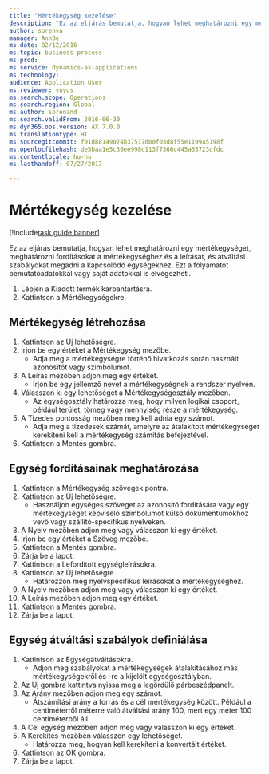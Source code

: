 ```yaml
--- 
title: "Mértékegység kezelése"
description: "Ez az eljárás bemutatja, hogyan lehet meghatározni egy mértékegységet, meghatározni fordításokat a mértékegységhez és a leírását, és átváltási szabályokat megadni a kapcsolódó egységekhez."
author: sorenva
manager: AnnBe
ms.date: 02/12/2016
ms.topic: business-process
ms.prod: 
ms.service: dynamics-ax-applications
ms.technology: 
audience: Application User
ms.reviewer: yuyus
ms.search.scope: Operations
ms.search.region: Global
ms.author: sorenand
ms.search.validFrom: 2016-06-30
ms.dyn365.ops.version: AX 7.0.0
ms.translationtype: HT
ms.sourcegitcommit: f01d88149074b37517d00f03d8f55e1199a5198f
ms.openlocfilehash: de5baa1e5c30ee998d113f7366c445a65723dfdc
ms.contentlocale: hu-hu
ms.lasthandoff: 07/27/2017

---
```

# <a name="manage-unit-of-measure"></a>Mértékegység kezelése

[!include[task guide banner](../../includes/task-guide-banner.md)]

Ez az eljárás bemutatja, hogyan lehet meghatározni egy mértékegységet, meghatározni fordításokat a mértékegységhez és a leírását, és átváltási szabályokat megadni a kapcsolódó egységekhez. Ezt a folyamatot bemutatóadatokkal vagy saját adatokkal is elvégezheti.

1. Lépjen a Kiadott termék karbantartásra.
2. Kattintson a Mértékegységekre.

## <a name="create-a-unit-of-measure"></a>Mértékegység létrehozása
1. Kattintson az Új lehetőségre.
2. Írjon be egy értéket a Mértékegység mezőbe.
    * Adja meg a mértékegységre történő hivatkozás során használt azonosítót vagy szimbólumot.  
3. A Leírás mezőben adjon meg egy értéket.
    * Írjon be egy jellemző nevet a mértékegységnek a rendszer nyelvén.  
4. Válasszon ki egy lehetőséget a Mértékegységosztály mezőben.
    * Az egységosztály határozza meg, hogy milyen logikai csoport, például terület, tömeg vagy mennyiség része a mértékegység.  
5. A Tizedes pontosság mezőben meg kell adnia egy számot.
    * Adja meg a tizedesek számát, amelyre az átalakított mértékegységet kerekíteni kell a mértékegység számítás befejeztével.  
6. Kattintson a Mentés gombra.

## <a name="define-unit-translations"></a>Egység fordításainak meghatározása
1. Kattintson a Mértékegység szövegek pontra.
2. Kattintson az Új lehetőségre.
    * Használjon egységes szöveget az azonosító fordítására vagy egy mértékegységet képviselő szimbólumot külső dokumentumokhoz vevő vagy szállító-specifikus nyelveken.  
3. A Nyelv mezőben adjon meg vagy válasszon ki egy értéket.
4. Írjon be egy értéket a Szöveg mezőbe.
5. Kattintson a Mentés gombra.
6. Zárja be a lapot.
7. Kattintson a Lefordított egységleírásokra.
8. Kattintson az Új lehetőségre.
    * Határozzon meg nyelvspecifikus leírásokat a mértékegységhez.  
9. A Nyelv mezőben adjon meg vagy válasszon ki egy értéket.
10. A Leírás mezőben adjon meg egy értéket.
11. Kattintson a Mentés gombra.
12. Zárja be a lapot.

## <a name="define-unit-conversion-rules"></a>Egység átváltási szabályok definiálása
1. Kattintson az Egységátváltásokra.
    * Adjon meg szabályokat a mértékegységek átalakításához más mértékegységekről és -re a kijelölt egységosztályban.  
2. Az Új gombra kattintva nyissa meg a legördülő párbeszédpanelt.
3. Az Arány mezőben adjon meg egy számot.
    * Átszámítási arány a forrás és a cél mértékegység között. Például a centiméterről méterre való átváltási arány 100, mert egy méter 100 centiméterből áll.  
4. A Cél egység mezőben adjon meg vagy válasszon ki egy értéket.
5. A Kerekítés mezőben válasszon egy lehetőséget.
    * Határozza meg, hogyan kell kerekíteni a konvertált értéket.  
6. Kattintson az OK gombra.
7. Zárja be a lapot.


